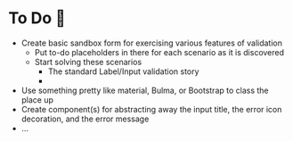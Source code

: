 # To Do 📃
- Create basic sandbox form for exercising various features of validation
  - Put to-do placeholders in there for each scenario as it is discovered
  - Start solving these scenarios
    - The standard Label/Input validation story
    - 
- Use something pretty like material, Bulma, or Bootstrap to class the place up
- Create component(s) for abstracting away the input title, the error icon decoration, and the error message
- ...
